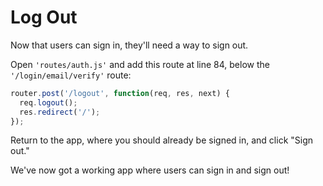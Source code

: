 # Log Out

Now that users can sign in, they'll need a way to sign out.

Open `'routes/auth.js'` and add this route at line 84, below the
`'/login/email/verify'` route:

```js
router.post('/logout', function(req, res, next) {
  req.logout();
  res.redirect('/');
});
```

Return to the app, where you should already be signed in, and click "Sign out."

We've now got a working app where users can sign in and sign out!